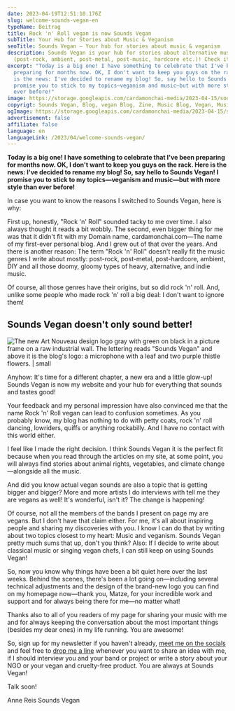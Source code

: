 ```yaml
---
date: 2023-04-19T12:51:10.176Z
slug: welcome-sounds-vegan-en
typeName: Beitrag
title: Rock 'n' Roll vegan is now Sounds Vegan
subTitle: Your Hub for Stories about Music & Veganism
seoTitle: Sounds Vegan – Your hub for stories about music & veganism
description: Sounds Vegan is your hub for stories about alternative music
  (post-rock, ambient, post-metal, post-music, hardcore etc.)! Check it out now!
excerpt: "Today is a big one! I have something to celebrate that I've been
  preparing for months now. OK, I don't want to keep you guys on the rack. Here
  is the news: I've decided to rename my blog! So, say hello to Sounds Vegan! I
  promise you to stick to my topics—veganism and music—but with more style than
  ever before!"
image: https://storage.googleapis.com/cardamonchai-media/2023-04-15/soundsvegan-new-blog-a-reis-png-imagine-385848_525843_1024_768/640.webp
copyrigt: Sounds Vegan, Blog, vegan Blog, Zine, Music Blog, Vegan, Music, Musik
ogImage: https://storage.googleapis.com/cardamonchai-media/2023-04-15/soundsvegan-new-blog-og-a-reis-png-imagine-385848_4f5c48_1200_628/640.webp
advertisement: false
affiliate: false
language: en
languageLink: /2023/04/welcome-sounds-vegan/
---
```

**Today is a big one! I have something to celebrate that I've been preparing for months now. OK, I don't want to keep you guys on the rack. Here is the news: I've decided to rename my blog! So, say hello to Sounds Vegan! I promise you to stick to my topics—veganism and music—but with more style than ever before!**

In case you want to know the reasons I switched to Sounds Vegan, here is why:

First up, honestly, "Rock 'n' Roll" sounded tacky to me over time. I also always thought it reads a bit wobbly. The second, even bigger thing for me was that it didn't fit with my Domain name, cardamonchai.com—The name of my first-ever personal blog. And I grew out of that over the years. And there is another reason: The term "Rock 'n' Roll" doesn't really fit the music genres I write about mostly: post-rock, post-metal, post-hardcore, ambient, DIY and all those doomy, gloomy types of heavy, alternative, and indie music.

Of course, all those genres have their origins, but so did rock 'n' roll. And, unlike some people who made rock 'n' roll a big deal: I don't want to ignore them!

## Sounds Vegan doesn't only sound better!

![The new Art Nouveau design logo gray with green on black in a picture frame on a raw industrial wall. The lettering reads "Sounds Vegan" and above it is the blog's logo: a microphone with a leaf and two purple thistle flowers. | small](https://storage.googleapis.com/cardamonchai-media/2023-04-15/sounds-vegan-png-imagine-181818_8d7e6b_1024_768/640.webp "Sounds Vegan")

Anyhow: It's time for a different chapter, a new era and a little glow-up! Sounds Vegan is now my website and your hub for everything that sounds and tastes good!

Your feedback and my personal impression have also convinced me that the name Rock 'n' Roll vegan can lead to confusion sometimes. As you probably know, my blog has nothing to do with petty coats, rock 'n' roll dancing, lowriders, quiffs or anything rockabilly. And I have no contact with this world either.

I feel like I made the right decision. I think Sounds Vegan it is the perfect fit because when you read through the articles on my site, at some point, you will always find stories about animal rights, vegetables, and climate change—alongside all the music.

And did you know actual vegan sounds are also a topic that is getting bigger and bigger? More and more artists I do interviews with tell me they are vegans as well! It's wonderful, isn't it? The change is happening! 

Of course, not all the members of the bands I present on page my are vegans. But I don't have that claim either. For me, it's all about inspiring people and sharing my discoveries with you. I know I can do that by writing about two topics closest to my heart: Music and veganism. Sounds Vegan pretty much sums that up, don't you think? Also: If I decide to write about classical music or singing vegan chefs, I can still keep on using Sounds Vegan!

So, now you know why things have been a bit quiet here over the last weeks. Behind the scenes, there's been a lot going on—including several technical adjustments and the design of the brand-new logo you can find on my homepage now—thank you, Matze, for your incredible work and support and for always being there for me—no matter what!

Thanks also to all of you readers of my page for sharing your music with me and for always keeping the conversation about the most important things (besides my dear ones) in my life running. You are awesome!

So, sign up for my newsletter if you haven't already, [meet me on the socials](https://linktr.ee/soundsvegan) and feel free to [drop me a line](mailto:info@soundsvegan.com) whenever you want to share an idea with me, if I should interview you and your band or project or write a story about your NGO or your vegan and cruelty-free product. You are always at Sounds Vegan!

Talk soon!

Anne Reis
Sounds Vegan

